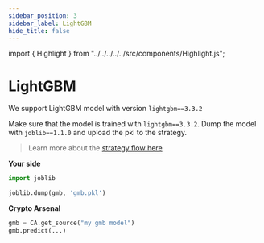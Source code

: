 ```yaml
---
sidebar_position: 3
sidebar_label: LightGBM
hide_title: false
---
```


import { Highlight } from "../../../../../src/components/Highlight.js";

# LightGBM

We support LightGBM model with version `lightgbm==3.3.2`

Make sure that the model is trained with `lightgbm==3.3.2`. Dump the model with `joblib==1.1.0` and upload the pkl to the strategy.

> Learn more about the [strategy flow here](https://help.crypto-arsenal.io/en/articles/6406316-strategy-flow-ml-model)

**Your side**

```py
import joblib

joblib.dump(gmb, 'gmb.pkl')
```

**Crypto Arsenal**

```py
gmb = CA.get_source("my gmb model")
gmb.predict(...)
```


